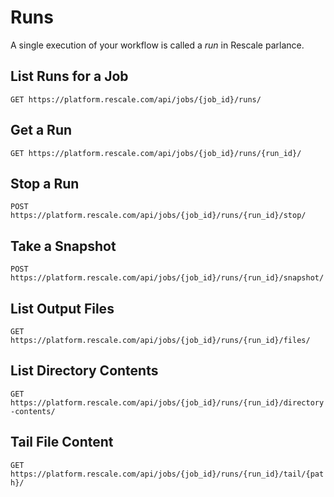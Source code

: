 # Runs

A single execution of your workflow is called a *run* in Rescale parlance.

## List Runs for a Job

`GET https://platform.rescale.com/api/jobs/{job_id}/runs/`

## Get a Run

`GET https://platform.rescale.com/api/jobs/{job_id}/runs/{run_id}/`

## Stop a Run

`POST https://platform.rescale.com/api/jobs/{job_id}/runs/{run_id}/stop/`

## Take a Snapshot

`POST https://platform.rescale.com/api/jobs/{job_id}/runs/{run_id}/snapshot/`

## List Output Files

`GET https://platform.rescale.com/api/jobs/{job_id}/runs/{run_id}/files/`

## List Directory Contents

`GET https://platform.rescale.com/api/jobs/{job_id}/runs/{run_id}/directory-contents/`

## Tail File Content

`GET https://platform.rescale.com/api/jobs/{job_id}/runs/{run_id}/tail/{path}/`

